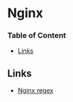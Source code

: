 # Nginx

### Table of Content
* [Links](#links)

## Links

* [Nginx regex](https://stackoverflow.com/questions/59846238/guide-on-how-to-use-regex-in-nginx-location-block-section)